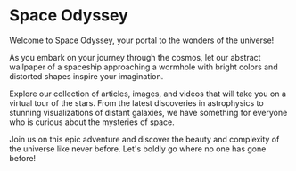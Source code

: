 <!--
Write me markdown content of website with wallpaper:

"An abstract image of a spaceship approaching a wormhole, with bright colors and distorted shapes."

The header of the page should not be copy of the text but rather a real content of the website which is using this wallpaper.
-->

<!--font:"Orbitron"-->

# Space Odyssey

Welcome to Space Odyssey, your portal to the wonders of the universe! 

As you embark on your journey through the cosmos, let our abstract wallpaper of a spaceship approaching a wormhole with bright colors and distorted shapes inspire your imagination. 

Explore our collection of articles, images, and videos that will take you on a virtual tour of the stars. From the latest discoveries in astrophysics to stunning visualizations of distant galaxies, we have something for everyone who is curious about the mysteries of space.

Join us on this epic adventure and discover the beauty and complexity of the universe like never before. Let's boldly go where no one has gone before!
